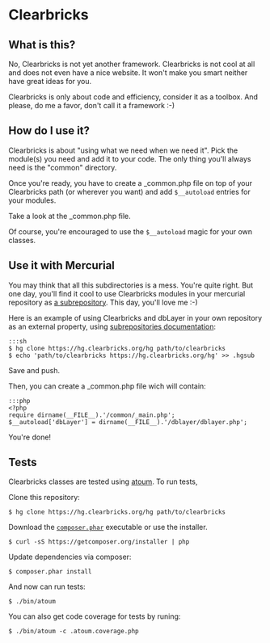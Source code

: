 # Clearbricks

## What is this?

No, Clearbricks is not yet another framework. Clearbricks is not cool at all and
does not even have a nice website. It won't make you smart neither have great
ideas for you.

Clearbricks is only about code and efficiency, consider it as a toolbox. And
please, do me a favor, don't call it a framework :-)

## How do I use it?

Clearbricks is about "using what we need when we need it". Pick the module(s)
you need and add it to your code. The only thing you'll always need is the
"common" directory.

Once you're ready, you have to create a _common.php file on top of your
Clearbricks path (or wherever you want) and add `$__autoload` entries for your
modules.

Take a look at the _common.php file.

Of course, you're encouraged to use the `$__autoload` magic for your own classes.

## Use it with Mercurial

You may think that all this subdirectories is a mess. You're quite right. But
one day, you'll find it cool to use Clearbricks modules in your mercurial
repository as [a subrepository][1]. This day, you'll love me :-)

Here is an example of using Clearbricks and dbLayer in your own repository
as an external property, using [subrepositories documentation][2]:

    :::sh
    $ hg clone https://hg.clearbricks.org/hg path/to/clearbricks
    $ echo 'path/to/clearbricks https://hg.clearbricks.org/hg' >> .hgsub

Save and push.

Then, you can create a _common.php file wich will contain:

    :::php
    <?php
    require dirname(__FILE__).'/common/_main.php';
    $__autoload['dbLayer'] = dirname(__FILE__).'/dblayer/dblayer.php';


You're done!

## Tests

Clearbricks classes are tested using [atoum][3].
To run tests,

Clone this repository:
```
$ hg clone https://hg.clearbricks.org/hg path/to/clearbricks
```

Download the [`composer.phar`](https://getcomposer.org/composer.phar) executable or use the installer.

```
$ curl -sS https://getcomposer.org/installer | php
```

Update dependencies via composer:
```
$ composer.phar install
```

And now can run tests:
```
$ ./bin/atoum
```

You can also get code coverage for tests by runing:
```
$ ./bin/atoum -c .atoum.coverage.php
```


[1]: http://mercurial.selenic.com/wiki/Subrepository
[2]: http://www.selenic.com/hg/help/subrepos
[3]: https://github.com/atoum/atoum

